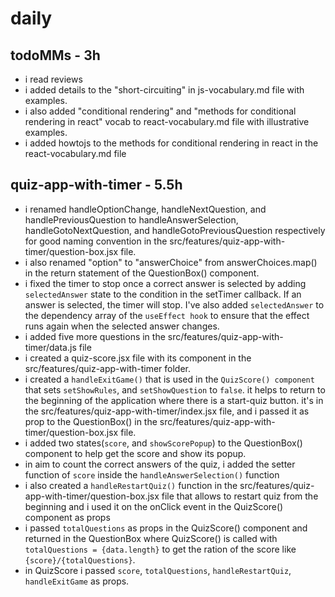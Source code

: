 # daily

## todoMMs - 3h
* i read reviews
* i added details to the "short-circuiting" in js-vocabulary.md file with examples.
* i also added "conditional rendering" and "methods for conditional rendering in react" vocab to react-vocabulary.md file with illustrative examples.
* i added howtojs to the methods for conditional rendering in react in the react-vocabulary.md file

## quiz-app-with-timer - 5.5h
* i renamed handleOptionChange, handleNextQuestion, and handlePreviousQuestion to handleAnswerSelection, handleGotoNextQuestion, and handleGotoPreviousQuestion respectively for good naming convention in the src/features/quiz-app-with-timer/question-box.jsx file.
* i also renamed "option" to "answerChoice" from answerChoices.map() in the return statement of the QuestionBox() component.
* i fixed the timer to stop once a correct answer is selected by adding `selectedAnswer` state to the condition in the setTimer callback. If an answer is selected, the timer will stop. I've also added `selectedAnswer` to the dependency array of the `useEffect hook` to ensure that the effect runs again when the selected answer changes.
* i added five more questions in the src/features/quiz-app-with-timer/data.js file
* i created a quiz-score.jsx file with its component in the src/features/quiz-app-with-timer folder.
* i created a `handleExitGame()` that is used in the `QuizScore() component` that sets `setShowRules`, and `setShowQuestion` to `false`. it helps to return to the beginning of the application where there is a start-quiz button. it's in the src/features/quiz-app-with-timer/index.jsx file, and i passed it as prop to the QuestionBox() in the src/features/quiz-app-with-timer/question-box.jsx file.
* i added two states(`score`, and `showScorePopup`) to the QuestionBox() component to help get the score and show its popup.
* in aim to count the correct answers of the quiz, i added the setter function of `score` inside the  `handleAnswerSelection()` function
* i also created a `handleRestartQuiz()` function in the src/features/quiz-app-with-timer/question-box.jsx file that allows to restart quiz from the beginning and i used it on the onClick event in the QuizScore() component as props
* i passed `totalQuestions` as props in the QuizScore() component and returned in the QuestionBox where  QuizScore() is called with `totalQuestions = {data.length}` to get the ration of the score like `{score}/{totalQuestions}`.
* in QuizScore i passed `score`, `totalQuestions`, `handleRestartQuiz`, `handleExitGame` as props.